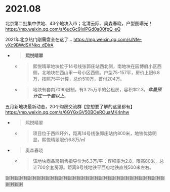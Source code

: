 
# 2021.08

北京第二批集中供地、43个地块入市；北清云际、奥森春晓，户型图曝光！ https://mp.weixin.qq.com/s/6ucGc9IxlPGd0a00fpQ_eQ

2021年北京热门刚需盘全在这了... https://mp.weixin.qq.com/s/Nfe-vXc9BWdSXNkq_dDlrA
- > **熙悦晴翠**
  * > 熙悦晴翠地块位于14号线张郭庄站西北侧，南地块在园博府小区西侧，北地块在西山甲一号小区西侧。户型75-157平，房价上限6.8万，按照75平计算，总价510万，首付204万。
  * > 地块有套内7090限制，有3.25万平的公租房，容积率2.3，***体量预计在一千套以上***。

五月新地块最新动态，20个购房交流群【您想要了解的这里都有】 https://mp.weixin.qq.com/s/6GYGxGV50BOeROuaMK4nhw
- > 熙悦晴翠
  * > 项目位于西四环外，距离14号线张郭庄站约800米，地铁优势明显，熙悦晴翠限价6.8万/㎡
- > 奥森春晓
  * > 该地块商品房销售指导价为6.3万/平；容积率为2.8，限高80米，总计700余套房源。距离8号线地铁平西府地铁直线500米左右。

:u5272::u5272::u5272::u5272::u5272::u5272::u5272::u5272::u5272::u5272::u5272::u5272::u5272::u5272::u5272::u5272::u5272::u5272::u5272::u5272::u5272::u5272::u5272::u5272::u5272::u5272::u5272::u5272::u5272::u5272::u5272::u5272::u5272::u5272::u5272::u5272::u5272::u5272::u5272::u5272:
